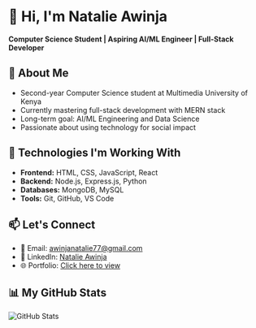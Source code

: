 # 👋 Hi, I'm Natalie Awinja

**Computer Science Student | Aspiring AI/ML Engineer | Full-Stack Developer**

## 🚀 About Me
- Second-year Computer Science student at Multimedia University of Kenya
- Currently mastering full-stack development with MERN stack
- Long-term goal: AI/ML Engineering and Data Science
- Passionate about using technology for social impact 

## 🔧 Technologies I'm Working With
- **Frontend:** HTML, CSS, JavaScript, React
- **Backend:** Node.js, Express.js, Python
- **Databases:** MongoDB, MySQL
- **Tools:** Git, GitHub, VS Code

## 📫 Let's Connect
- 📧 Email: awinjanatalie77@gmail.com
- 💼 LinkedIn: [Natalie Awinja](https://linkedin.com/in/natalie-awinja-4675aa305)
- 🌐 Portfolio: [Click here to view](https://keli281.github.io/my-portfolio)

## 📊 My GitHub Stats
![GitHub Stats](https://github-readme-stats.vercel.app/api?username=Keli281&show_icons=true&theme=radical)
